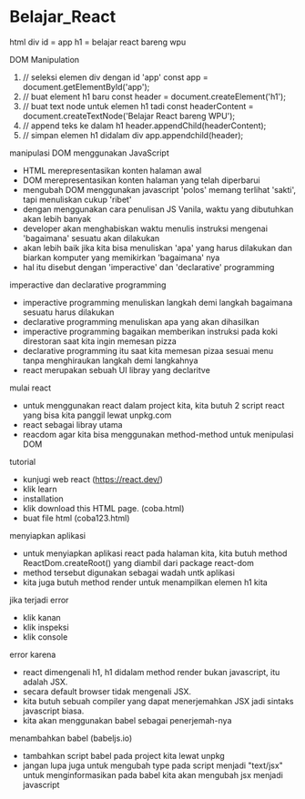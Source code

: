 # Belajar_React

html
div id =  app
h1 = belajar react bareng wpu

DOM Manipulation
1. // seleksi elemen div dengan id 'app'
   const app = document.getElementById('app');
3. // buat element h1 baru
   const header = document.createElement('h1');
5. // buat text node untuk elemen h1 tadi
   const headerContent = document.createTextNode('Belajar React bareng WPU');
7. // append teks ke dalam h1
   header.appendChild(headerContent);
9. // simpan elemen h1 didalam div
    app.appendchild(header);

 manipulasi DOM menggunakan JavaScript
 - HTML merepresentasikan konten halaman awal
 - DOM merepresentasikan konten halaman yang telah diperbarui
 - mengubah DOM menggunakan javascript 'polos' memang terlihat 'sakti', tapi menuliskan cukup 'ribet'
 -  dengan menggunakan cara penulisan JS Vanila, waktu yang dibutuhkan akan lebih banyak
 -  developer akan menghabiskan waktu menulis instruksi mengenai 'bagaimana' sesuatu akan dilakukan
 -  akan lebih baik jika kita bisa menuliskan 'apa' yang harus dilakukan dan biarkan komputer yang memikirkan 'bagaimana' nya
 -  hal itu disebut dengan 'imperactive' dan 'declarative' programming

imperactive dan declarative programming
- imperactive programming menuliskan langkah demi langkah bagaimana sesuatu harus dilakukan
- declarative programming menuliskan apa yang akan dihasilkan
- imperactive programming bagaikan memberikan instruksi pada koki direstoran saat kita ingin memesan pizza
- declarative programming itu saat kita memesan pizaa sesuai menu tanpa menghiraukan langkah demi langkahnya
- react merupakan sebuah UI libray yang declaritve

mulai react 
- untuk menggunakan react dalam project kita, kita butuh 2 script react yang bisa kita panggil lewat unpkg.com
- react sebagai libray utama
- reacdom agar kita bisa menggunakan method-method untuk menipulasi DOM

<html>
   <body>
      <div id="root"></div>
      <script src:"https://www.unpkg.com/browse/react@18.3.1/cjs/react.development.js"></script> 
      <script src:"https://unpkg.com/browse/react-dom@18.3.1/cjs/react-dom.development.js"></script>
      <script type:"text/javascript">
         const container = document.getElementById('root');
      </script>
   </body> 
</html>

tutorial
- kunjugi web react (https://react.dev/)
- klik learn
- installation
- klik download this HTML page. (coba.html)
- buat file html (coba123.html)

menyiapkan aplikasi 
- untuk menyiapkan aplikasi react pada halaman kita, kita butuh method ReactDom.createRoot() yang diambil dari package react-dom
- method tersebut digunakan sebagai wadah untk aplikasi
- kita juga butuh method render untuk menampilkan elemen h1 kita

jika terjadi error
- klik kanan
- klik inspeksi
- klik console

error karena 
- react dimengenali h1, h1 didalam method render bukan javascript, itu adalah JSX. 
- secara default browser tidak mengenali JSX. 
- kita butuh sebuah compiler yang dapat menerjemahkan JSX jadi sintaks javascript biasa.
- kita akan menggunakan babel sebagai penerjemah-nya

menambahkan babel (babeljs.io)
- tambahkan script babel pada project kita lewat unpkg
- jangan lupa juga untuk mengubah type pada script menjadi "text/jsx" untuk menginformasikan pada babel kita akan mengubah jsx menjadi javascript



